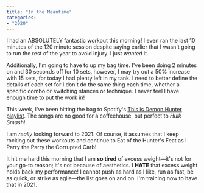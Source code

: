 ```yaml
---
title: "In the Meantime"
categories:
- "2020"
---
```


I had an ABSOLUTELY fantastic workout this morning!  I even ran the last 10 minutes of the 120 minute session despite saying earlier that I wasn't going to run the rest of the year to avoid injury.  I just *wanted* it.  

Additionally, I'm going to have to up my bag time.  I've been doing 2 minutes on and 30 seconds off for 10 sets, however, I may try out a 50% increase with 15 sets, for today I had plenty left in my tank.  I need to better define the details of each set for I don't do the same thing each time, whether a specific combo or switching stances or technique. I never feel I have enough time to put the work in!

This week, I've been hitting the bag to Spotify's [This is Demon Hunter playlist](https://open.spotify.com/playlist/37i9dQZF1DX78sIttQ9N5X?si=Cs1-SOIhRoChOa_oe62iqQ).  The songs are no good for a coffeehouse, but perfect to *Hulk Smash*!

I am *really* looking forward to 2021.  Of course, it assumes that I keep rocking out these workouts and continue to Eat of the Hunter's Feat as I Parry the Parry the Corrupted Carb!

It hit me hard this morning that I am **so tired** of excess weight—it's not for your go-to reason; it's not because of aesthetics.  I **HATE** that excess weight holds back my performance!  I cannot push as hard as I like, run as fast, be as quick, or strike as agile—the list goes on and on.   I'm training now to have that in 2021.




  
